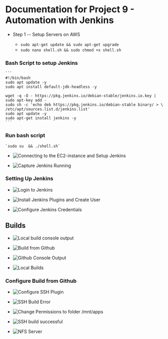 # Documentation for Project 9 - Automation with Jenkins
- Step 1 -- Setup Servers on AWS 
  
   - `sudo apt-get update && sudo apt-get upgrade` 
   - `sudo nano shell.sh && sudo chmod +x shell.sh`
  
### Bash Script to setup Jenkins

    ```
    #!/bin/bash
    sudo apt update -y
    sudo apt install default-jdk-headless -y

    wget -q -O - https://pkg.jenkins.io/debian-stable/jenkins.io.key | sudo apt-key add -
    sudo sh -c 'echo deb https://pkg.jenkins.io/debian-stable binary/ > \
    /etc/apt/sources.list.d/jenkins.list'
    sudo apt update -y
    sudo apt-get install jenkins -y 
    ```

### Run bash script 

    `sudo su  && ./shell.sh`

   -  ![Connecting to the EC2-instance and Setup Jenkins](./images/Capture_ConnectEC2_SetUp_Jenkins_Step1&2.JPG)
  
   -  ![Capture Jenkins Running](./images/Capture_Jenkins_Running_Step3.JPG)

### Setting Up Jenkins 

   -  ![Login to Jenkins](./images/Capture_LoginJenkins_Step4.JPG)
  
   -  ![Install Jenkins Plugins and Create User](./images/Capture_InstallPlugins_CreateAdminUser_Step5.JPG)
  
   -  ![Configure Jenkins Credentials](./images/Capture_Configure_Credentials_Jenkins_Step6.JPG)

## Builds 

   -  ![Local build console output](./images/Capture_ConsoleOutputBuild_Step7.JPG)
  
   -  ![Build from Github](./images/images\Capture_BuildfromGithub_Step8.JPG)
  
   -  ![Github Console Output](./images/Capture_ConsoleOutputGithub_Step9.JPG)
  
   -  ![Local Builds](./images/Capture_LocalBuilds_Step10.JPG)
  
### Configure Build from Github

   -  ![Configure SSH Plugin](./images/Capture_Configure_SSH_Plugin_Step11.JPG)
  
   -  ![SSH Build Error](./images/images/Capture_BuildErrorSSHTransfer_Step12.JPG)
  
   -  ![Change Permissions to folder /mnt/apps ](./images/Capture_ChangePermission_mntapps_Step13.JPG)
  
   -  ![SSH build successful](./images/Capture_SSH_Transfer_ConsoleSuccess_Step14.JPG)
  
   -  ![NFS Server](./images/Capture_NFS_Server_Step16.JPG)
  
